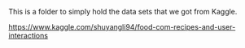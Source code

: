 This is a folder to simply hold the data sets that we got from Kaggle.

https://www.kaggle.com/shuyangli94/food-com-recipes-and-user-interactions
